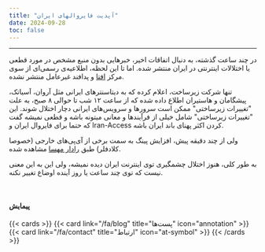 ```yaml
---
title: "آپدیت فایروالهای ایران"
date: 2024-09-28
toc: false
---
```

---


در چند ساعت گذشته، به دنبال اتفاقات اخیر، خبرهایی بدون منبع مشخص در مورد قطعی یا اختلالات اینترنتی در ایران منتشر شده. اما تا این لحظه، اطلاعیه‌ی رسمی‌ای از سوی مرکز [افتا](https://afta.gov.ir/) و پدافند غیرعامل منتشر نشده.

تنها شرکت زیرساخت، اعلام کرده که به دیتاسنترهای ایرانی مثل آروان، آسیاتک، پیشگامان و هاستیران اطلاع داده شده که از ساعت ۱۲ شب تا حوالی ۸ صبح، به علت "تغییرات زیرساختی" ممکن است سرورها و سرویس‌های ایرانی دچار اختلال شوند. این "تغییرات زیرساختی" شامل خیلی از فرآیند‌ها و معانی میتونه باشه و قطعی نمیشه گفت که حتما برای فایروال ایران و Iran-Access کردن اکثر پهنای باند ایران باشه.

ولی از چند دقیقه پیش، افزایش پینگ به سمت برخی از آی‌پی‌های خارجی (خصوصا کلادفلر) طبق [رادار مهسا](https://www.mahsaserver.com/radar/) مشاهده شده.

به طور کلی، هنوز اختلال چشمگیری توی اینترنت ایران دیده نمیشه، ولی این به این معنی نیست که توی چند ساعت یا روز آینده اوضاع تغییر نکنه.


<br>

#### پیمایش

{{< cards >}}
  {{< card link="/fa/blog" title="پست‌ها" icon="annotation" >}}
  {{< card link="/fa/contact" title="ارتباط" icon="at-symbol" >}}
{{< /cards >}}
